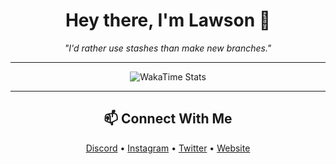 <h1 align="center">Hey there, I'm Lawson 👋</h1>
<p align="center"><em>"I'd rather use stashes than make new branches."</em></p>

---

<p align="center">
  <img src="https://github-readme-stats.vercel.app/api/wakatime?username=lawsonhart&layout=compact&theme=tokyonight" alt="WakaTime Stats" />
</p>

---

<h2 align="center">📫 Connect With Me</h2>

<p align="center">
  <a href="https://discord.com/users/YOUR_DISCORD_ID" target="_blank">Discord</a> • 
  <a href="https://instagram.com/YOUR_USERNAME" target="_blank">Instagram</a> • 
  <a href="https://twitter.com/YOUR_USERNAME" target="_blank">Twitter</a> • 
  <a href="https://lawsonhart.me" target="_blank">Website</a>
</p>
